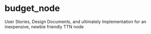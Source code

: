 # budget_node
User Stories, Design Documents, and ultimately Implementation for an inexpensive, newbie friendly TTN node
